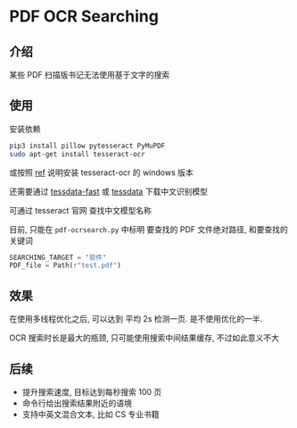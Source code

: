 # PDF OCR Searching

## 介绍

某些 PDF 扫描版书记无法使用基于文字的搜索

## 使用

安装依赖

```bash
pip3 install pillow pytesseract PyMuPDF
sudo apt-get install tesseract-ocr
```

或按照 [ref](https://www.geeksforgeeks.org/python-reading-contents-of-pdf-using-ocr-optical-character-recognition/) 说明安装 tesseract-ocr 的 windows 版本

还需要通过 [tessdata-fast](https://github.com/tesseract-ocr/tessdata_fast) 或 [tessdata](https://github.com/tesseract-ocr/tessdata) 下载中文识别模型

可通过 tesseract 官网 查找中文模型名称

目前, 只能在 `pdf-ocrsearch.py` 中标明 要查找的 PDF 文件绝对路径, 和要查找的关键词

```python
SEARCHING_TARGET = "软件"
PDF_file = Path(r"test.pdf")
```

## 效果

在使用多线程优化之后, 可以达到 平均 2s 检测一页. 是不使用优化的一半.

OCR 搜索时长是最大的瓶颈, 只可能使用搜索中间结果缓存, 不过如此意义不大

## 后续

- 提升搜索速度, 目标达到每秒搜索 100 页
- 命令行给出搜索结果附近的语境
- 支持中英文混合文本, 比如 CS 专业书籍
